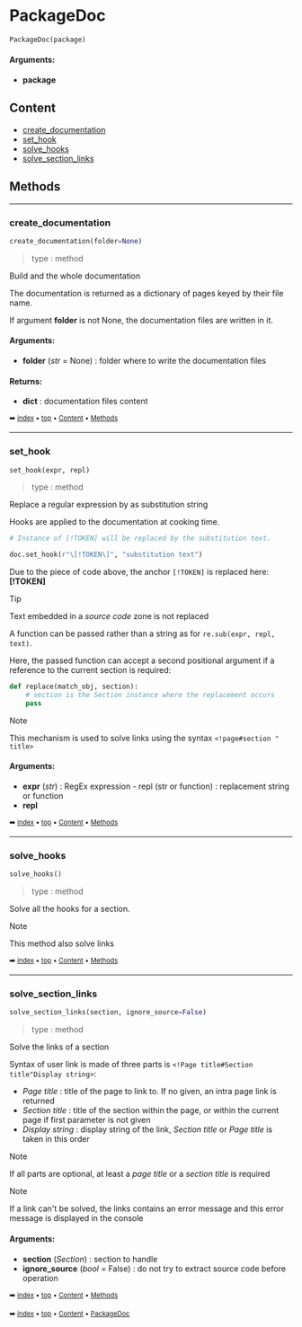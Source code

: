 # PackageDoc

``` python
PackageDoc(package)
```



#### Arguments:
- **package**

## Content

- [create_documentation](pydoc-packagedoc.md#create_documentation)
- [set_hook](pydoc-packagedoc.md#set_hook)
- [solve_hooks](pydoc-packagedoc.md#solve_hooks)
- [solve_section_links](pydoc-packagedoc.md#solve_section_links)

## Methods



----------
### create_documentation

``` python
create_documentation(folder=None)
```


 > type : method

Build and the whole documentation

The documentation is returned as a dictionary of pages keyed
by their file name.

If argument **folder** is not None, the documentation files are written
in it.

#### Arguments:
- **folder** (_str_ = None) : folder where to write the documentation files



#### Returns:
- **dict** : documentation files content

<sub>:arrow_right: [index](index.md) :black_small_square: [top](#packagedoc) :black_small_square: [Content](#content) :black_small_square: [Methods](pydoc-packagedoc.md#methods)</sub>

----------
### set_hook

``` python
set_hook(expr, repl)
```


 > type : method

Replace a regular expression by as substitution string

Hooks are applied to the documentation at cooking time.

``` python
# Instance of [!TOKEN] will be replaced by the substitution text.

doc.set_hook(r"\[!TOKEN\]", "substitution text")
```

Due to the piece of code above, the anchor `[!TOKEN]` is replaced here: **[!TOKEN]**

> [!tIP]
> Text embedded in a _source code_ zone is not replaced

A function can be passed rather than a string as for `re.sub(expr, repl, text)`.

Here, the passed function can accept a second positional argument if a reference
to the current section is required:

``` python
def replace(match_obj, section):
    # section is the Section instance where the replacement occurs
    pass
```

> [!NOTE]
> This mechanism is used to solve links using the syntax `<!page#section " title>`

#### Arguments:
- **expr** (_str_) : RegEx expression - repl (str or function) : replacement string or function
- **repl**

<sub>:arrow_right: [index](index.md) :black_small_square: [top](#packagedoc) :black_small_square: [Content](#content) :black_small_square: [Methods](pydoc-packagedoc.md#methods)</sub>

----------
### solve_hooks

``` python
solve_hooks()
```


 > type : method

Solve all the hooks for a section.

> [!NOTE]
> This method also solve links

<sub>:arrow_right: [index](index.md) :black_small_square: [top](#packagedoc) :black_small_square: [Content](#content) :black_small_square: [Methods](pydoc-packagedoc.md#methods)</sub>

----------
### solve_section_links

``` python
solve_section_links(section, ignore_source=False)
```


 > type : method

Solve the links of a section

Syntax of user link is made of three parts is
`<!Page title#Section title"Display string>`:
- _Page title_ : title of the page to link to. If no given,
  an intra page link is returned
- _Section title_ : title of the section within the page, or
  within the current page if first parameter is not given
- _Display string_ : display string of the link, _Section title_ or
  _Page title_ is taken in this order
 
> [!NOTE]
> If all parts are optional, at least a _page title_ or a _section title_ is required

> [!NOTE]
> If a link can't be solved, the links contains an error message and this error
  message is displayed in the console

#### Arguments:
- **section** (_Section_) : section to handle
- **ignore_source** (_bool_ = False) : do not try to extract source code before operation

<sub>:arrow_right: [index](index.md) :black_small_square: [top](#packagedoc) :black_small_square: [Content](#content) :black_small_square: [Methods](pydoc-packagedoc.md#methods)</sub>

<sub>:arrow_right: [index](index.md) :black_small_square: [top](#packagedoc) :black_small_square: [Content](#content) :black_small_square: [PackageDoc](pydoc-packagedoc.md)</sub>